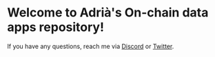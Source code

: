 # Welcome to Adrià's On-chain data apps repository!

If you have any questions, reach me via [Discord](adriaparcerisas#5642) or [Twitter](https://www.twitter.com/adriaparcerisas).
